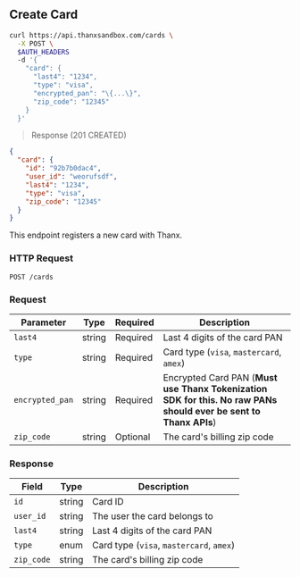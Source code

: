 ## Create Card

```bash
curl https://api.thanxsandbox.com/cards \
  -X POST \
  $AUTH_HEADERS
  -d '{
    "card": {
      "last4": "1234",
      "type": "visa",
      "encrypted_pan": "\{...\}",
      "zip_code": "12345"
    }
  }'
```

> Response (201 CREATED)

```json
{
  "card": {
    "id": "92b7b0dac4",
    "user_id": "weorufsdf",
    "last4": "1234",
    "type": "visa",
    "zip_code": "12345"
  }
}
```

This endpoint registers a new card with Thanx.

### HTTP Request

`POST /cards`

### Request

Parameter | Type | Required | Description
--------- | ---- | -------- | -----------
`last4` | string | Required | Last 4 digits of the card PAN
`type` | string | Required | Card type (`visa`, `mastercard`, `amex`)
`encrypted_pan` | string | Required | Encrypted Card PAN (**Must use Thanx Tokenization SDK for this. No raw PANs should ever be sent to Thanx APIs**)
`zip_code` | string | Optional | The card's billing zip code

### Response

Field | Type | Description
----- | ---- | -----------
`id` | string | Card ID
`user_id` | string | The user the card belongs to
`last4` | string | Last 4 digits of the card PAN
`type` | enum | Card type (`visa`, `mastercard`, `amex`)
`zip_code` | string | The card's billing zip code
